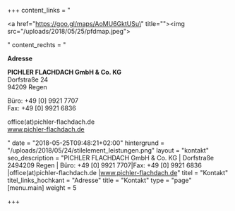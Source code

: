 +++
content_links = "<p><a href=\"https://goo.gl/maps/AoMU6GktUSu\" title=\"\"><img src=\"/uploads/2018/05/25/pfdmap.jpeg\"></a></p>"
content_rechts = "<p><strong>Adresse</strong></p><p><strong>PICHLER FLACHDACH GmbH &amp; Co. KG<br></strong>Dorfstraße 24<br>94209 Regen</p><p>Büro: +49 [0] 9921 7707<br>Fax: +49 [0] 9921 6836</p><p>office(at)pichler-flachdach.de<br>www.pichler-flachdach.de</p>"
date = "2018-05-25T09:48:21+02:00"
hintergrund = "/uploads/2018/05/24/stilelement_leistungen.png"
layout = "kontakt"
seo_description = "PICHLER FLACHDACH GmbH & Co. KG | Dorfstraße 2494209 Regen  | Büro: +49 [0] 9921 7707|Fax: +49 [0] 9921 6836  |office(at)pichler-flachdach.de |www.pichler-flachdach.de"
titel = "Kontakt"
titel_links_hochkant = "Adresse"
title = "Kontakt"
type = "page"
[menu.main]
weight = 5

+++
